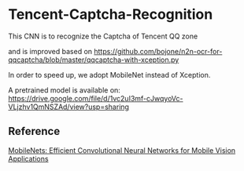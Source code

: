 # Tencent-Captcha-Recognition
This CNN is to recognize the Captcha of Tencent QQ zone

and is improved based on https://github.com/bojone/n2n-ocr-for-qqcaptcha/blob/master/qqcaptcha-with-xception.py

In order to speed up, we adopt MobileNet instead of Xception.

A pretrained model is available on: https://drive.google.com/file/d/1vc2uI3mf-cJwqyoVc-VLjzhv1QmNSZAd/view?usp=sharing

## Reference
[MobileNets: Efficient Convolutional Neural Networks for Mobile Vision Applications](https://arxiv.org/abs/1704.04861)
